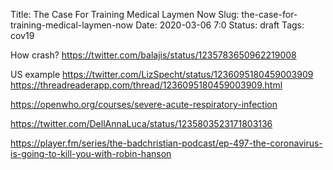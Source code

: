 Title: The Case For Training Medical Laymen Now
Slug: the-case-for-training-medical-laymen-now
Date: 2020-03-06 7:0
Status: draft
Tags: cov19

How crash?
https://twitter.com/balajis/status/1235783650962219008

US example
https://twitter.com/LizSpecht/status/1236095180459003909
https://threadreaderapp.com/thread/1236095180459003909.html

https://openwho.org/courses/severe-acute-respiratory-infection

https://twitter.com/DellAnnaLuca/status/1235803523171803136

https://player.fm/series/the-badchristian-podcast/ep-497-the-coronavirus-is-going-to-kill-you-with-robin-hanson

